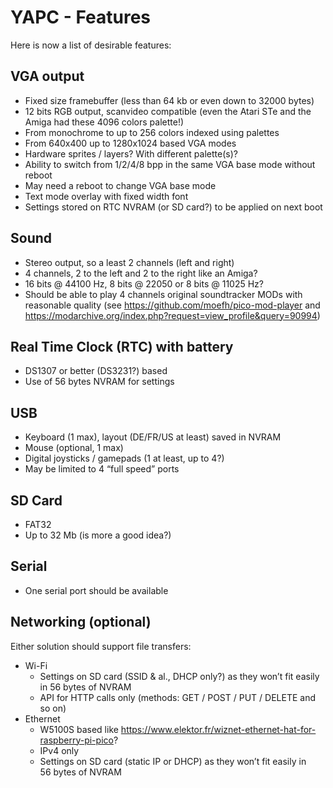 <!-- SPDX-Copyright-Text: © 2023 CHiPs44 <chips44@gmail.com> -->
<!-- SPDX-License-Identifier: CC-BY-SA-4.0 -->

# YAPC - Features

Here is now a list of desirable features:

## VGA output

- Fixed size framebuffer (less than 64 kb or even down to 32000 bytes)
- 12 bits RGB output, scanvideo compatible (even the Atari STe and the Amiga had these 4096 colors palette!)
- From monochrome to up to 256 colors indexed using palettes
- From 640x400 up to 1280x1024 based VGA modes
- Hardware sprites / layers? With different palette(s)?
- Ability to switch from 1/2/4/8 bpp in the same VGA base mode without reboot
- May need a reboot to change VGA base mode
- Text mode overlay with fixed width font
- Settings stored on RTC NVRAM (or SD card?) to be applied on next boot

## Sound

- Stereo output, so a least 2 channels (left and right)
- 4 channels, 2 to the left and 2 to the right like an Amiga?
- 16 bits @ 44100 Hz, 8 bits @ 22050 or 8 bits @ 11025 Hz?
- Should be able to play 4 channels original soundtracker MODs with reasonable quality (see <https://github.com/moefh/pico-mod-player> and <https://modarchive.org/index.php?request=view_profile&query=90994>)

## Real Time Clock (RTC) with battery

- DS1307 or better (DS3231?) based
- Use of 56 bytes NVRAM for settings

## USB

- Keyboard (1 max), layout (DE/FR/US at least) saved in NVRAM
- Mouse (optional, 1 max)
- Digital joysticks / gamepads (1 at least, up to 4?)
- May be limited to 4 “full speed” ports

## SD Card

- FAT32
- Up to 32 Mb (is more a good idea?)

## Serial

- One serial port should be available

## Networking (optional)

Either solution should support file transfers:

- Wi-Fi
  - Settings on SD card (SSID & al., DHCP only?) as they won’t fit easily in 56 bytes of NVRAM
  - API for HTTP calls only (methods: GET / POST / PUT / DELETE and so on)
- Ethernet
  - W5100S based like <https://www.elektor.fr/wiznet-ethernet-hat-for-raspberry-pi-pico>?
  - IPv4 only
  - Settings on SD card (static IP or DHCP) as they won’t fit easily in 56 bytes of NVRAM
